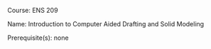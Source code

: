 




Course: ENS 209

Name: Introduction to Computer Aided Drafting and Solid Modeling

Prerequisite(s): none
